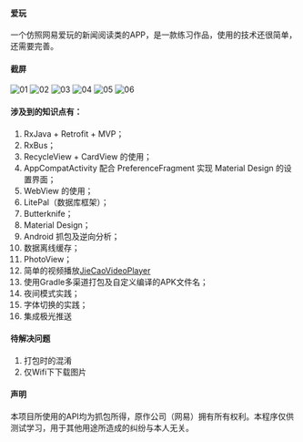 
#### 爱玩
一个仿照网易爱玩的新闻阅读类的APP，是一款练习作品，使用的技术还很简单，还需要完善。

#### 截屏

![01](screenshort/01.png)
![02](screenshort/02.png)
![03](screenshort/03.png)
![04](screenshort/04.png)
![05](screenshort/05.png)
![06](screenshort/06.png)


#### 涉及到的知识点有：

1. RxJava + Retrofit + MVP；
2. RxBus；
3. RecycleView + CardView 的使用；
4. AppCompatActivity 配合 PreferenceFragment 实现 Material Design 的设置界面；
5. WebView 的使用；
6. LitePal（数据库框架）；
7. Butterknife；
8. Material Design；
9. Android 抓包及逆向分析；
10. 数据离线缓存；
11. PhotoView；
12. 简单的视频播放[JieCaoVideoPlayer](https://github.com/lipangit/JieCaoVideoPlayer)
13. 使用Gradle多渠道打包及自定义编译的APK文件名；
14. 夜间模式实践；
15. 字体切换的实践；
16. 集成极光推送 



#### 待解决问题

1. 打包时的混淆
2. 仅Wifi下下载图片



#### 声明

本项目所使用的API均为抓包所得，原作公司（网易）拥有所有权利。本程序仅供测试学习，用于其他用途所造成的纠纷与本人无关。
